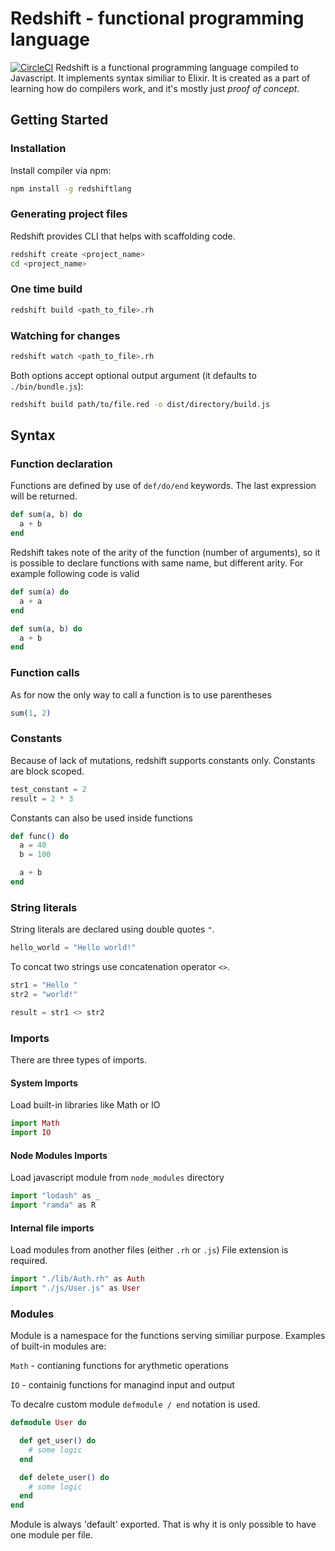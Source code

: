 # Redshift - functional programming language

[![CircleCI](https://circleci.com/gh/kkalamarski/redshift/tree/master.svg?style=svg)](https://circleci.com/gh/kkalamarski/redshift/tree/master)
Redshift is a functional programming language compiled to Javascript.
It implements syntax similiar to Elixir. It is created as a part of learning how do compilers work, and it's mostly just _proof of concept_.

## Getting Started

### Installation

Install compiler via npm:

```bash
npm install -g redshiftlang
```

### Generating project files

Redshift provides CLI that helps with scaffolding code.

```bash
redshift create <project_name>
cd <project_name>
```

### One time build

```bash
redshift build <path_to_file>.rh
```

### Watching for changes

```bash
redshift watch <path_to_file>.rh
```

Both options accept optional output argument (it defaults to `./bin/bundle.js`):

```bash
redshift build path/to/file.red -o dist/directory/build.js
```

## Syntax

### Function declaration

Functions are defined by use of `def/do/end` keywords.
The last expression will be returned.

```elixir
def sum(a, b) do
  a + b
end
```

Redshift takes note of the arity of the function (number of arguments), so it is possible to declare functions with same name, but different arity.
For example following code is valid

```elixir
def sum(a) do
  a + a
end

def sum(a, b) do
  a + b
end
```

### Function calls

As for now the only way to call a function is to use parentheses

```elixir
sum(1, 2)
```

### Constants

Because of lack of mutations, redshift supports constants only.
Constants are block scoped.

```elixir
test_constant = 2
result = 2 * 3
```

Constants can also be used inside functions

```elixir
def func() do
  a = 40
  b = 100

  a + b
end
```

### String literals

String literals are declared using double quotes `"`.

```elixir
hello_world = "Hello world!"
```

To concat two strings use concatenation operator `<>`.

```elixir
str1 = "Hello "
str2 = "world!"

result = str1 <> str2
```

### Imports

There are three types of imports.

#### System Imports

Load built-in libraries like Math or IO

```elixir
import Math
import IO
```

#### Node Modules Imports

Load javascript module from `node_modules` directory

```elixir
import "lodash" as _
import "ramda" as R
```

#### Internal file imports

Load modules from another files (either `.rh` or `.js`)
File extension is required.

```elixir
import "./lib/Auth.rh" as Auth
import "./js/User.js" as User
```

### Modules

Module is a namespace for the functions serving similiar purpose.
Examples of built-in modules are:

`Math` - contianing functions for arythmetic operations

`IO` - containig functions for managind input and output

To decalre custom module `defmodule / end` notation is used.

```elixir
defmodule User do

  def get_user() do
    # some logic
  end

  def delete_user() do
    # some logic
  end
end
```

Module is always 'default' exported. That is why it is only possible to have one module per file.
